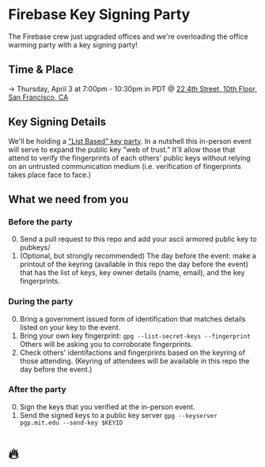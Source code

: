 # Firebase Key Signing Party

The Firebase crew just upgraded offices and we're overloading the office warming party with a key signing party!

## Time & Place

→ Thursday, April 3 at 7:00pm - 10:30pm in PDT @  [22 4th Street, 10th Floor, San Francisco, CA](https://www.google.com/maps/search/22+4th+Street,+10th+Floor,+San+Francisco,+CA/@37.767997,-122.3921315,14z)

## Key Signing Details

We'll be holding a ["List Based" key party](http://cryptnet.net/fdp/crypto/keysigning_party/en/keysigning_party.html#list_based). In a nutshell this in-person event will serve to expand the public key "web of trust." It'll allow those that attend to verify the fingerprints of each others' public keys without relying on an untrusted communication medium (i.e. verification of fingerprints takes place face to face.)


## What we need from you

### Before the party

0. Send a pull request to this repo and add your ascii armored public key to pubkeys/ 
0. (Optional, but strongly recommended) The day before the event: make a printout of the keyring (available in this repo the day before the event) that has the list of keys, key owner details (name, email), and the key fingerprints.


### During the party

0. Bring a government issued form of identification that matches details listed on your key to the event.
0. Bring your own key fingerprint: `gpg --list-secret-keys --fingerprint` Others will be asking you to corroborate fingerprints.
0. Check others' identifactions and fingerprints based on the keyring of those attending. (Keyring of attendees will be available in this repo the day before the event.)


### After the party

0. Sign the keys that you verified at the in-person event.
0. Send the signed keys to a public key server `gpg --keyserver pgp.mit.edu --send-key $KEYID`


# 🔥
